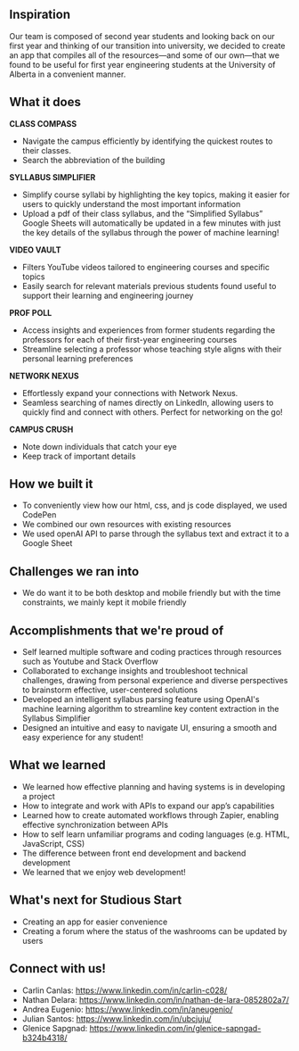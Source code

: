 ## Inspiration
Our team is composed of second year students and looking back on our first year and thinking of our transition into university, we decided to create an app that compiles all of the resources—and some of our own—that we found to be useful for first year engineering students at the University of Alberta in a convenient manner.

## What it does
**CLASS COMPASS**
- Navigate the campus efficiently by identifying the quickest routes to their classes. 
- Search the abbreviation of the building 

**SYLLABUS SIMPLIFIER**
- Simplify course syllabi by highlighting the key topics, making it easier for users to quickly understand the most important information 
- Upload a pdf of their class syllabus, and the “Simplified Syllabus” Google Sheets will automatically be updated in a few minutes with just the key details of the syllabus through the power of machine learning!

**VIDEO VAULT**
- Filters YouTube videos tailored to engineering courses and specific topics 
- Easily search for relevant materials previous students found useful to support their learning and engineering journey

**PROF POLL**
- Access insights and experiences from former students regarding the professors for each of their first-year engineering courses 
- Streamline selecting a professor whose teaching style aligns with their personal learning preferences

**NETWORK NEXUS**
- Effortlessly expand your connections with Network Nexus. 
- Seamless searching of names directly on LinkedIn, allowing users to quickly find and connect with others. Perfect for networking on the go!

**CAMPUS CRUSH**
- Note down individuals that catch your eye
- Keep track of important details

## How we built it
- To conveniently view how our html, css, and js code displayed, we used CodePen 
- We combined our own resources with existing resources 
- We used openAI API to parse through the syllabus text and extract it to a Google Sheet

## Challenges we ran into
- We do want it to be both desktop and mobile friendly but with the time constraints, we mainly kept it mobile friendly 

## Accomplishments that we're proud of
- Self learned multiple software and coding practices through resources such as Youtube and Stack Overflow
- Collaborated to exchange insights and troubleshoot technical challenges, drawing from personal experience and diverse perspectives to brainstorm effective, user-centered solutions
- Developed an intelligent syllabus parsing feature using OpenAI's machine learning algorithm to streamline key content extraction in the Syllabus Simplifier
- Designed an intuitive and easy to navigate UI, ensuring a smooth and easy experience for any student!

## What we learned
- We learned how effective planning and having systems is in developing a project
- How to integrate and work with APIs to expand our app’s capabilities
- Learned how to create automated workflows through Zapier, enabling effective synchronization between APIs
- How to self learn unfamiliar programs and coding languages (e.g. HTML, JavaScript, CSS)
- The difference between front end development and backend development
- We learned that we enjoy web development! 

## What's next for Studious Start
- Creating an app for easier convenience
- Creating a forum where the status of the washrooms can be updated by users

## Connect with us!
- Carlin Canlas: https://www.linkedin.com/in/carlin-c028/
- Nathan Delara: https://www.linkedin.com/in/nathan-de-lara-0852802a7/
- Andrea Eugenio: https://www.linkedin.com/in/aneugenio/
- Julian Santos: https://www.linkedin.com/in/ubcjuju/
- Glenice Sapgnad: https://www.linkedin.com/in/glenice-sapngad-b324b4318/

